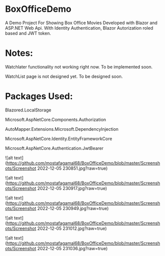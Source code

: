 # BoxOfficeDemo
A Demo Project For Showing Box Office Movies Developed with Blazor and ASP.NET Web Api. With Identity Authentication, Blazor Autorization roled based and JWT token.

# Notes:

Watchlater functionality not working right now. To be implemented soon.

WatchList page is not designed yet. To be designed soon.

# Packages Used:

Blazored.LocalStorage

Microsoft.AspNetCore.Components.Authorization

AutoMapper.Extensions.Microsoft.DependencyInjection

Microsoft.AspNetCore.Identity.EntityFrameworkCore

Microsoft.AspNetCore.Authentication.JwtBearer

![alt text](https://github.com/mostafagamal68/BoxOfficeDemo/blob/master/Screenshots/Screenshot 2022-12-05 230851.jpg?raw=true)

![alt text](https://github.com/mostafagamal68/BoxOfficeDemo/blob/master/Screenshots/Screenshot 2022-12-05 230917.jpg?raw=true)

![alt text](https://github.com/mostafagamal68/BoxOfficeDemo/blob/master/Screenshots/Screenshot 2022-12-05 230949.jpg?raw=true)

![alt text](https://github.com/mostafagamal68/BoxOfficeDemo/blob/master/Screenshots/Screenshot 2022-12-05 231012.jpg?raw=true)

![alt text](https://github.com/mostafagamal68/BoxOfficeDemo/blob/master/Screenshots/Screenshot 2022-12-05 231036.jpg?raw=true)
